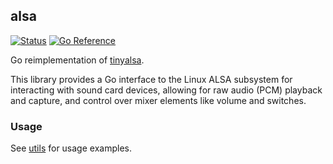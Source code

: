 ## alsa
[![Status](https://github.com/gen2brain/alsa/actions/workflows/test.yml/badge.svg)](https://github.com/gen2brain/alsa/actions)
[![Go Reference](https://pkg.go.dev/badge/github.com/gen2brain/alsa.svg)](https://pkg.go.dev/github.com/gen2brain/alsa)

Go reimplementation of [tinyalsa](https://github.com/tinyalsa/tinyalsa).

This library provides a Go interface to the Linux ALSA subsystem for interacting with sound card devices,
allowing for raw audio (PCM) playback and capture, and control over mixer elements like volume and switches.

### Usage

See [utils](cmd/) for usage examples.
